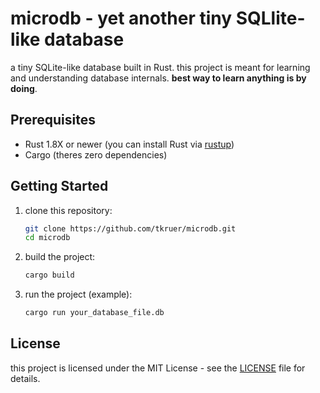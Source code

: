 # microdb - yet another tiny SQLlite-like database

a tiny SQLite-like database built in Rust. this project is meant for learning and understanding database internals. __best way to learn anything is by doing__.

## Prerequisites

- Rust 1.8X or newer (you can install Rust via [rustup](https://rustup.rs/))
- Cargo (theres zero dependencies)

## Getting Started

1. clone this repository:

   ```bash
   git clone https://github.com/tkruer/microdb.git
   cd microdb
   ```

2. build the project:

   ```bash
   cargo build
   ```

3. run the project (example):

   ```bash
   cargo run your_database_file.db
   ```

## License

this project is licensed under the MIT License - see the [LICENSE](LICENSE) file for details.
